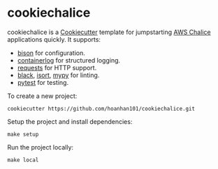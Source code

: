 # cookiechalice

cookiechalice is a [Cookiecutter](https://github.com/cookiecutter/cookiecutter) template for jumpstarting [AWS Chalice](https://github.com/aws/chalice) applications quickly. It supports:
- [bison](https://github.com/edaniszewski/bison) for configuration.
- [containerlog](https://github.com/vapor-ware/containerlog) for structured logging.
- [requests](https://github.com/psf/requests) for HTTP support.
- [black](https://github.com/psf/black), [isort](https://github.com/PyCQA/isort), [mypy](https://github.com/python/mypy) for linting.
- [pytest](https://github.com/pytest-dev/pytest) for testing.

To create a new project:
```
cookiecutter https://github.com/hoanhan101/cookiechalice.git
```

Setup the project and install dependencies:
```
make setup
```

Run the project locally:
```
make local
```
